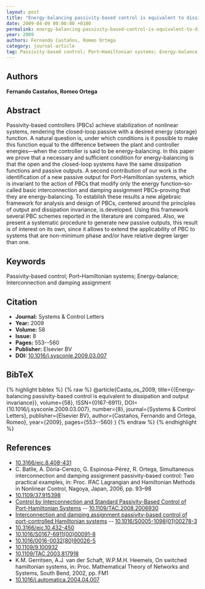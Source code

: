 ```yaml
---
layout: post
title: "Energy-balancing passivity-based control is equivalent to dissipation and output invariance"
date: 2009-04-09 00:00:00 +0100
permalink: energy-balancing-passivity-based-control-is-equivalent-to-dissipation-and-output-invariance
year: 2009
authors: Fernando Castaños, Romeo Ortega
category: journal-article
tag: Passivity-based control; Port–Hamiltonian systems; Energy-balance; Interconnection and damping assignment
---
```

 
## Authors
**Fernando Castaños, Romeo Ortega**
 
## Abstract
Passivity-based controllers (PBCs) achieve stabilization of nonlinear systems, rendering the closed-loop passive with a desired energy (storage) function. A natural question is, under which conditions is it possible to make this function equal to the difference between the plant and controller energies—when the controller is said to be energy-balancing. In this paper we prove that a necessary and sufficient condition for energy-balancing is that the open and the closed-loop systems have the same dissipation functions and passive outputs. A second contribution of our work is the identification of a new passive output for Port–Hamiltonian systems, which is invariant to the action of PBCs that modify only the energy function–so-called basic interconnection and damping assignment PBCs–proving that they are energy-balancing. To establish these results a new algebraic framework for analysis and design of PBCs, centered around the principles of output and dissipation invariance, is developed. Using this framework several PBC schemes reported in the literature are compared. Also, we present a systematic procedure to generate new passive outputs, this result is of interest on its own, since it allows to extend the applicability of PBC to systems that are non-minimum phase and/or have relative degree larger than one.
 
## Keywords
Passivity-based control; Port–Hamiltonian systems; Energy-balance; Interconnection and damping assignment
 
## Citation
- **Journal:** Systems &amp; Control Letters
- **Year:** 2009
- **Volume:** 58
- **Issue:** 8
- **Pages:** 553--560
- **Publisher:** Elsevier BV
- **DOI:** [10.1016/j.sysconle.2009.03.007](https://doi.org/10.1016/j.sysconle.2009.03.007)
 
## BibTeX
{% highlight bibtex %}
{% raw %}
@article{Casta_os_2009,
  title={{Energy-balancing passivity-based control is equivalent to dissipation and output invariance}},
  volume={58},
  ISSN={0167-6911},
  DOI={10.1016/j.sysconle.2009.03.007},
  number={8},
  journal={Systems &amp; Control Letters},
  publisher={Elsevier BV},
  author={Castaños, Fernando and Ortega, Romeo},
  year={2009},
  pages={553--560}
}
{% endraw %}
{% endhighlight %}
 
## References
- [10.3166/ejc.8.408-431](https://doi.org/10.3166/ejc.8.408-431)
- C. Batlle, A. Dòria-Cerezo, G. Espinosa-Pérez, R. Ortega, Simultaneous interconnection and damping assignment passivity-based control: Two practical examples, in: Proc. IFAC Lagrangian and Hamiltonian Methods in Nonlinear Control, Nagoya, Japan, 2006, pp. 93–98
- [10.1109/37.915398](https://doi.org/10.1109/37.915398)
- [Control by Interconnection and Standard Passivity-Based Control of Port-Hamiltonian Systems](control-by-interconnection-and-standard-passivity-based-control-of-port-hamiltonian-systems) -- [10.1109/TAC.2008.2006930](https://doi.org/10.1109/TAC.2008.2006930)
- [Interconnection and damping assignment passivity-based control of port-controlled Hamiltonian systems](interconnection-and-damping-assignment-passivity-based-control-of-port-controlled-hamiltonian-systems) -- [10.1016/S0005-1098(01)00278-3](https://doi.org/10.1016/S0005-1098(01)00278-3)
- [10.3166/ejc.10.432-450](https://doi.org/10.3166/ejc.10.432-450)
- [10.1016/S0167-6911(00)00091-8](https://doi.org/10.1016/S0167-6911(00)00091-8)
- [10.1016/0016-0032(80)90026-5](https://doi.org/10.1016/0016-0032(80)90026-5)
- [10.1109/9.100932](https://doi.org/10.1109/9.100932)
- [10.1109/TAC.2003.817918](https://doi.org/10.1109/TAC.2003.817918)
- K.M. Gerritsen, A.J. van der Schaft, W.P.M.H. Heemels, On switched hamiltonian systems, in: Proc. Mathematical Theory of Networks and Systems, South Bend, 2002, pp. FM1
- [10.1016/j.automatica.2004.04.007](https://doi.org/10.1016/j.automatica.2004.04.007)

